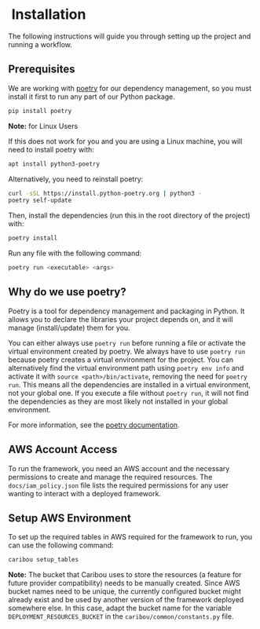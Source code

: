 #  Installation

The following instructions will guide you through setting up the project and running a workflow.

## Prerequisites

We are working with [poetry](https://python-poetry.org) for our dependency management, so you must install it first to run any part of our Python package.

```bash
pip install poetry
```

**Note:** for Linux Users

If this does not work for you and you are using a Linux machine, you will need to install poetry with:

```bash
apt install python3-poetry
```

Alternatively, you need to reinstall poetry:

```bash
curl -sSL https://install.python-poetry.org | python3 -
poetry self-update
```

Then, install the dependencies (run this in the root directory of the project) with:

```bash
poetry install
```

Run any file with the following command:

```bash
poetry run <executable> <args>
```

## Why do we use poetry?

Poetry is a tool for dependency management and packaging in Python.
It allows you to declare the libraries your project depends on, and it will manage (install/update) them for you.

You can either always use `poetry run` before running a file or activate the virtual environment created by poetry.
We always have to use `poetry run` because poetry creates a virtual environment for the project.
You can alternatively find the virtual environment path using `poetry env info` and activate it with `source <path>/bin/activate`, removing the need for `poetry run`.
This means all the dependencies are installed in a virtual environment, not your global one.
If you execute a file without `poetry run`, it will not find the dependencies as they are most likely not installed in your global environment.

For more information, see the [poetry documentation](https://python-poetry.org/docs/).

## AWS Account Access

To run the framework, you need an AWS account and the necessary permissions to create and manage the required resources.
The `docs/iam_policy.json` file lists the required permissions for any user wanting to interact with a deployed framework.

## Setup AWS Environment

To set up the required tables in AWS required for the framework to run, you can use the following command:

```bash
caribou setup_tables
```

**Note:** The bucket that Caribou uses to store the resources (a feature for future provider compatibility) needs to be manually created.
Since AWS bucket names need to be unique, the currently configured bucket might already exist and be used by another version of the framework deployed somewhere else.
In this case, adapt the bucket name for the variable `DEPLOYMENT_RESOURCES_BUCKET` in the `caribou/common/constants.py` file.
